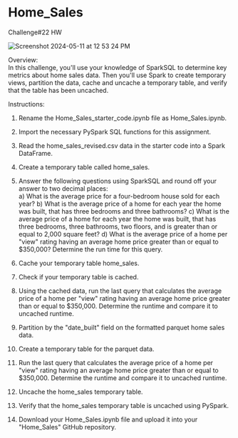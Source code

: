 # Home_Sales
Challenge#22 HW

![Screenshot 2024-05-11 at 12 53 24 PM](https://github.com/apkaur32/Home_Sales/assets/150749167/07ebd48c-30f8-49ee-8f25-c98b9c1660ee)

Overview: \
In this challenge, you'll use your knowledge of SparkSQL to determine key metrics about home sales data. Then you'll use Spark to create temporary views, partition the data, cache and uncache a temporary table, and verify that the table has been uncached.

Instructions: 
1. Rename the Home_Sales_starter_code.ipynb file as Home_Sales.ipynb.
2. Import the necessary PySpark SQL functions for this assignment.
3. Read the home_sales_revised.csv data in the starter code into a Spark DataFrame.
4. Create a temporary table called home_sales.
5. Answer the following questions using SparkSQL and round off your answer to two decimal places:\
a) What is the average price for a four-bedroom house sold for each year? 
b) What is the average price of a home for each year the home was built, that has three bedrooms and three bathrooms? 
c) What is the average price of a home for each year the home was built, that has three bedrooms, three bathrooms, two floors, and is greater than or equal to 2,000 square feet? 
d) What is the average price of a home per "view" rating having an average home price greater than or equal to $350,000? Determine the run time for this query.

6. Cache your temporary table home_sales.
7. Check if your temporary table is cached.
8. Using the cached data, run the last query that calculates the average price of a home per "view" rating having an average home price greater than or equal to $350,000. Determine the runtime and compare it to uncached runtime.
9. Partition by the "date_built" field on the formatted parquet home sales data.
10. Create a temporary table for the parquet data.
11. Run the last query that calculates the average price of a home per "view" rating having an average home price greater than or equal to $350,000. Determine the runtime and compare it to uncached runtime.
12. Uncache the home_sales temporary table.
13. Verify that the home_sales temporary table is uncached using PySpark.
14. Download your Home_Sales.ipynb file and upload it into your "Home_Sales" GitHub repository.

